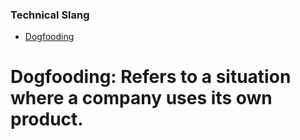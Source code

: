 ### Technical Slang

- [Dogfooding](#Dogfooding)



# **Dogfooding**: Refers to a situation where a company uses its own product. 
